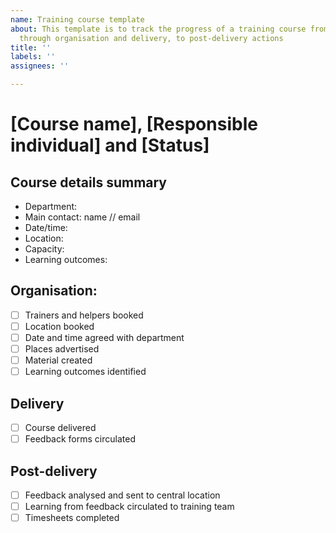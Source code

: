 ```yaml
---
name: Training course template
about: This template is to track the progress of a training course from conception,
  through organisation and delivery, to post-delivery actions
title: ''
labels: ''
assignees: ''

---
```


# [Course name], [Responsible individual] and [Status]

## Course details summary
- Department: 
- Main contact: name // email
- Date/time: 
- Location: 
- Capacity: 
- Learning outcomes: 

## Organisation:
- [ ] Trainers and helpers booked
- [ ] Location booked
- [ ] Date and time agreed with department
- [ ] Places advertised
- [ ] Material created
- [ ] Learning outcomes identified

## Delivery
- [ ] Course delivered
- [ ] Feedback forms circulated

## Post-delivery
- [ ] Feedback analysed and sent to central location
- [ ] Learning from feedback circulated to training team
- [ ] Timesheets completed
